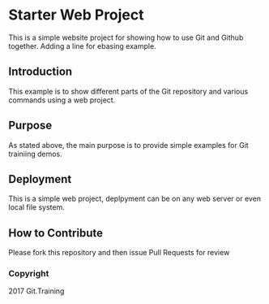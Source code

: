 # Starter Web Project

This is a simple website project for showing how to use Git and Github together. Adding a line for ebasing example.

## Introduction

This example is to show different parts of the Git repository and various commands using a web project.

## Purpose

As stated above, the main purpose is to provide simple examples for Git trainiing demos.

## Deployment

This is a simple web project, deplpyment can be on any web server or even local file system.

## How to Contribute

Please fork this repository and then issue Pull Requests for review

### Copyright

2017 Git.Training

